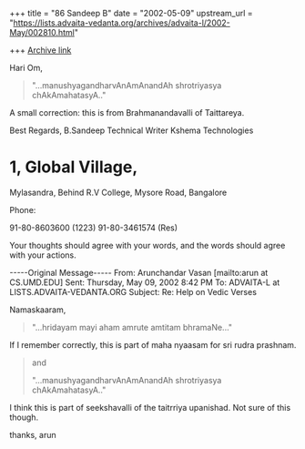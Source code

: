 +++
title = "86 Sandeep B"
date = "2002-05-09"
upstream_url = "https://lists.advaita-vedanta.org/archives/advaita-l/2002-May/002810.html"

+++
[Archive link](https://lists.advaita-vedanta.org/archives/advaita-l/2002-May/002810.html)

Hari Om,

> "...manushyagandharvAnAmAnandAh shrotriyasya chAkAmahatasyA.."

A small correction: this is from Brahmanandavalli of Taittareya.





Best Regards,
B.Sandeep
Technical Writer
Kshema Technologies
# 1, Global Village,
Mylasandra,
Behind R.V College,
Mysore Road,
Bangalore

Phone:

91-80-8603600 (1223)
91-80-3461574 (Res)

Your thoughts should agree with your words, and the words should agree with
your actions.





-----Original Message-----
From: Arunchandar Vasan [mailto:arun at CS.UMD.EDU]
Sent: Thursday, May 09, 2002 8:42 PM
To: ADVAITA-L at LISTS.ADVAITA-VEDANTA.ORG
Subject: Re: Help on Vedic Verses


Namaskaaram,

>
> "...hridayam mayi aham amrute amtitam bhramaNe..."

If I remember correctly, this is part of maha nyaasam for sri rudra
prashnam.

> and
>
> "...manushyagandharvAnAmAnandAh shrotriyasya chAkAmahatasyA.."

I think this is part of seekshavalli of the taitrriya upanishad. Not sure
of this though.

thanks,
arun

